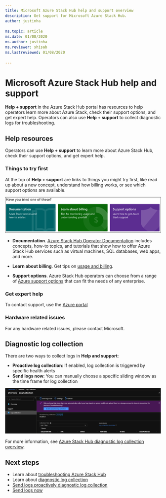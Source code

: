 ```yaml
---
title: Microsoft Azure Stack Hub help and support overview 
description: Get support for Microsoft Azure Stack Hub.
author: justinha

ms.topic: article
ms.date: 01/08/2020
ms.author: justinha
ms.reviewer: shisab
ms.lastreviewed: 01/08/2020

---
```

# Microsoft Azure Stack Hub help and support

**Help + support** in the Azure Stack Hub portal has resources to help operators learn more about Azure Stack, check their support options, and get expert help. Operators can also use **Help + support** to collect diagnostic logs for troubleshooting.

## Help resources 

Operators can use **Help + support** to learn more about Azure Stack Hub, check their support options, and get expert help. 

### Things to try first

At the top of **Help + support** are links to things you might try first, like read up about a new concept, understand how billing works, or see which support options are available. 

![Self-service support](media/azure-stack-help-and-support/get-support-tiles.png)

- **Documentation**. [Azure Stack Hub Operator Documentation](index.yml) includes concepts, how-to topics, and tutorials that show how to offer Azure Stack Hub services such as virtual machines, SQL databases, web apps, and more. 

- **Learn about billing**. Get tips on [usage and billing](azure-stack-billing-and-chargeback.md).

- **Support options**. Azure Stack Hub operators can choose from a range of [Azure support options](https://aka.ms/azstacksupport) that can fit the needs of any enterprise. 

### Get expert help 

To contact support, use the [Azure portal](https://portal.azure.us)

### Hardware related issues

For any hardware related issues, please contact Microsoft. 

## Diagnostic log collection

There are two ways to collect logs in **Help and support**:

- **Proactive log collection**: If enabled, log collection is triggered by specific health alerts 
- **Send logs now**: You can manually choose a specific sliding window as the time frame for log collection

![Screenshot of diagnostic log collection options](media/azure-stack-help-and-support/banner-enable-automatic-log-collection.png)

For more information, see [Azure Stack Hub diagnostic log collection overview](azure-stack-diagnostic-log-collection-overview-tzl.md).

## Next steps

- Learn about [troubleshooting Azure Stack Hub](azure-stack-troubleshooting.md)
- Learn about [diagnostic log collection](azure-stack-diagnostic-log-collection-overview-tzl.md)
- [Send logs proactively diagnostic log collection](azure-stack-configure-automatic-diagnostic-log-collection-tzl.md)
- [Send logs now](azure-stack-configure-on-demand-diagnostic-log-collection-portal-tzl.md)
